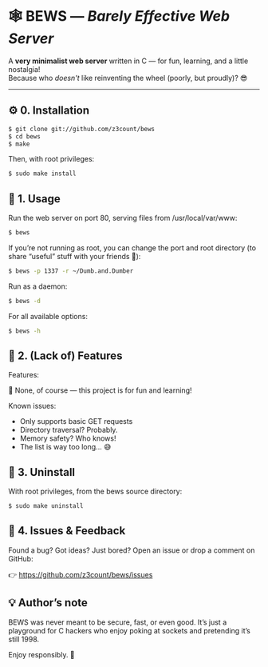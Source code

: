 # 🕸️ BEWS — *Barely Effective Web Server*

A **very minimalist web server** written in C — for fun, learning, and a little nostalgia!  
Because who *doesn't* like reinventing the wheel (poorly, but proudly)? 😎

---

## ⚙️ 0. Installation

```bash
$ git clone git://github.com/z3count/bews
$ cd bews
$ make
```
Then, with root privileges:

```bash
$ sudo make install
```

## 🚀 1. Usage
Run the web server on port 80, serving files from /usr/local/var/www:

```bash
$ bews
```
If you’re not running as root, you can change the port and root directory
(to share “useful” stuff with your friends 🤫):

```bash
$ bews -p 1337 -r ~/Dumb.and.Dumber
```
Run as a daemon:

```bash
$ bews -d
```

For all available options:

```bash
$ bews -h
```

## 🧩 2. (Lack of) Features
Features:

🫠 None, of course — this project is for fun and learning!

Known issues:

- Only supports basic GET requests
- Directory traversal? Probably.
- Memory safety? Who knows!
- The list is way too long... 😅

## 🔧 3. Uninstall
With root privileges, from the bews source directory:

```bash
$ sudo make uninstall
```

## 🐛 4. Issues & Feedback

Found a bug? Got ideas? Just bored?
Open an issue or drop a comment on GitHub:

👉 https://github.com/z3count/bews/issues

## 💡 Author’s note

BEWS was never meant to be secure, fast, or even good.
It’s just a playground for C hackers who enjoy poking at sockets and pretending it’s still 1998.

Enjoy responsibly. 🍻
